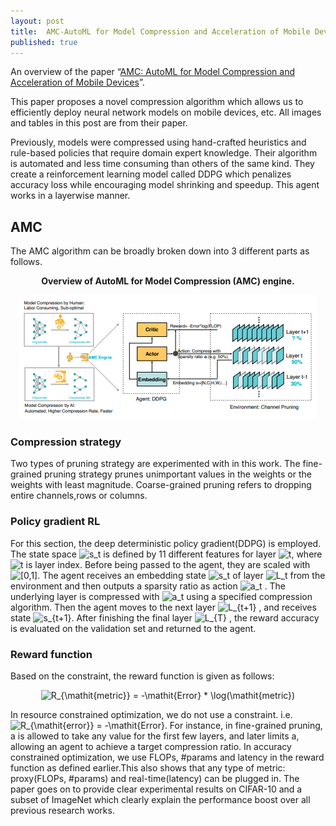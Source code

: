 ```yaml
---
layout: post
title:  AMC-AutoML for Model Compression and Acceleration of Mobile Devices
published: true
---
```


An overview of the paper “[AMC: AutoML for Model Compression and Acceleration of Mobile Devices](https://arxiv.org/pdf/1802.03494.pdf)”.
<!--break-->
This paper proposes a novel compression algorithm which allows us to efficiently deploy neural network models on mobile devices, etc. All images and tables in this post are from their paper.

Previously, models were compressed using hand-crafted heuristics and rule-based policies that require domain expert knowledge. Their algorithm is automated and less time consuming than others of the same kind. They create a reinforcement learning model called DDPG which penalizes accuracy loss while encouraging model shrinking and speedup. This agent works in a layerwise manner.

## AMC

The AMC algorithm can be broadly broken down into 3 different parts as follows.

<p align="center">
<b>Overview of AutoML for Model Compression (AMC) engine.</b>
</p>
<p align="center">
<img src="/assets/Papers/31/Figure-1.png?raw=true" alt="Figure 1"/>
</p>

### Compression strategy

Two types of pruning strategy are experimented with in this work. The fine-grained pruning strategy prunes unimportant values in the weights or the weights with least magnitude. Coarse-grained pruning refers to dropping entire channels,rows or columns.

### Policy gradient RL

For this section, the deep deterministic policy gradient(DDPG) is employed. The state space <img src="https://latex.codecogs.com/svg.latex?s_t" title="s_t" /> is defined by 11 different features for layer <img src="https://latex.codecogs.com/svg.latex?t" title="t" />, where <img src="https://latex.codecogs.com/svg.latex?t" title="t" /> is layer index. Before being passed to the agent, they are scaled with <img src="https://latex.codecogs.com/svg.latex?[0,1]" title="[0,1]" />. The agent receives an embedding state <img src="https://latex.codecogs.com/svg.latex?s_t" title="s_t" /> of layer <img src="https://latex.codecogs.com/svg.latex?L_t" title="L_t" /> from the environment and then outputs a sparsity ratio as action <img src="https://latex.codecogs.com/svg.latex?a_t" title="a_t" /> . The underlying layer is compressed with <img src="https://latex.codecogs.com/svg.latex?a_t" title="a_t" /> using a specified compression algorithm. Then the agent moves to the next layer <img src="https://latex.codecogs.com/svg.latex?L_{t&plus;1}" title="L_{t+1}" /> , and receives state <img src="https://latex.codecogs.com/svg.latex?s_{t&plus;1}" title="s_{t+1}" />. After finishing the final layer <img src="https://latex.codecogs.com/svg.latex?L_{T}" title="L_{T}" /> , the reward accuracy is evaluated on the validation set and
returned to the agent.

### Reward function

Based on the constraint, the reward function is given as follows:
<p align="center">
<img src="https://latex.codecogs.com/svg.latex?R_{\mathit{metric}}&space;=&space;-\mathit{Error}&space;*&space;\log(\mathit{metric})" title="R_{\mathit{metric}} = -\mathit{Error} * \log(\mathit{metric})" />
</p>

In resource constrained optimization, we do not use a constraint. i.e. <img src="https://latex.codecogs.com/svg.latex?R_{\mathit{error}}&space;=&space;-\mathit{Error}" title="R_{\mathit{error}} = -\mathit{Error}" />. For instance, in fine-grained pruning, a is allowed to take any value for the first few layers, and later limits a, allowing an agent to achieve a target compression ratio.
In accuracy constrained optimization, we use FLOPs, #params and latency in the reward function as defined earlier.This also shows that any type of metric: proxy(FLOPs, #params) and real-time(latency) can be plugged in.
The paper goes on to provide clear experimental results on CIFAR-10 and a subset of ImageNet which clearly explain the performance boost over all previous research works.
